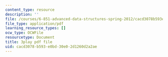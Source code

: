 ```yaml
---
content_type: resource
description: ''
file: /courses/6-851-advanced-data-structures-spring-2012/cacd3078b593e0bd30e02d1260d2a2ae_NinWEPPrkDQ.pdf
file_type: application/pdf
learning_resource_types: []
ocw_type: OCWFile
resourcetype: Document
title: 3play pdf file
uid: cacd3078-b593-e0bd-30e0-2d1260d2a2ae
---
```

